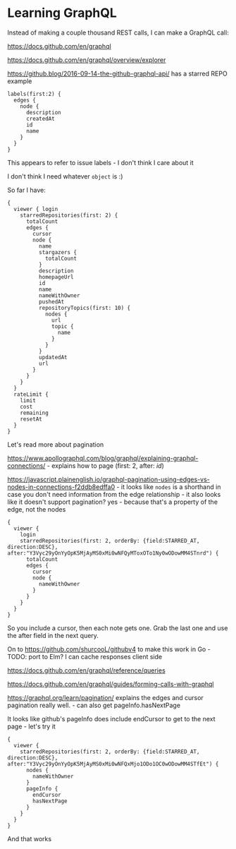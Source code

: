 # Learning GraphQL

Instead of making a couple thousand REST calls, I can make a GraphQL call:

https://docs.github.com/en/graphql

https://docs.github.com/en/graphql/overview/explorer

https://github.blog/2016-09-14-the-github-graphql-api/ has a starred REPO example

```
labels(first:2) {
  edges {
    node {
      description
      createdAt
      id
      name
    }
  }
}
```

This appears to refer to issue labels - I don't think I care about it

I don't think I need whatever `object` is :)

So far I have:


```
{
  viewer { login
    starredRepositories(first: 2) {
      totalCount
      edges {
        cursor
        node {
          name
          stargazers {
            totalCount
          }
          description
          homepageUrl
          id
          name
          nameWithOwner
          pushedAt
          repositoryTopics(first: 10) {
            nodes {
              url
              topic {
                name
              }
            }
          }
          updatedAt
          url
        }
      }
    }
  }
  rateLimit {
    limit
    cost
    remaining
    resetAt
  }
}
```

Let's read more about pagination

https://www.apollographql.com/blog/graphql/explaining-graphql-connections/ - explains how to page (first: 2, after: *id*)

https://javascript.plainenglish.io/graphql-pagination-using-edges-vs-nodes-in-connections-f2ddb8edffa0 - it looks like `nodes` is a shorthand in case you don't need information from the edge relationship - it also looks like it doesn't support pagination? yes - because that's a property of the edge, not the nodes


```
{
  viewer {
    login
    starredRepositories(first: 2, orderBy: {field:STARRED_AT, direction:DESC}, after:"Y3Vyc29yOnYyOpK5MjAyMS0xMi0wNFQyMToxOTo1Ny0wODowMM4STnrd") {
      totalCount
      edges {
        cursor
        node {
          nameWithOwner
        }
      }
    }
  }
}
```

So you include a cursor, then each note gets one. Grab the last one and use the after field in the next query.

On to https://github.com/shurcooL/githubv4 to make this work in Go - TODO: port to Elm? I can cache responses client side

https://docs.github.com/en/graphql/reference/queries

https://docs.github.com/en/graphql/guides/forming-calls-with-graphql

https://graphql.org/learn/pagination/ explains the edges and cursor pagination really well. - can also get pageInfo.hasNextPage

It looks like github's pageInfo does include endCursor to get to the next page - let's try it

```
{
  viewer {
    starredRepositories(first: 2, orderBy: {field:STARRED_AT, direction:DESC}, after:"Y3Vyc29yOnYyOpK5MjAyMS0xMi0wNFQxMjo1ODo1OC0wODowMM4STfEt") {
      nodes {
        nameWithOwner
      }
      pageInfo {
        endCursor
        hasNextPage
      }
    }
  }
}
```

And that works
